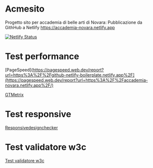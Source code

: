 # Acmesito
Progetto sito per accademia di belle arti di Novara:
Pubblicazione da GithHub a Netlify https://accademia-novara.netlify.app


[![Netlify Status](https://api.netlify.com/api/v1/badges/c94e16b7-994d-496b-9698-a06e63d8a3c7/deploy-status)](https://app.netlify.com/sites/accademianovara/deploys)


# Test performance
[PageSpeed](https://pagespeed.web.dev/report?url=https%3A%2F%2Fgithub-netlify-boilerplate.netlify.app%2F](https://pagespeed.web.dev/report?url=https%3A%2F%2Faccademia-novara.netlify.app%2F/)

[GTMetrix](https://gtmetrix.com/reports/github-netlify-boilerplate.netlify.app/6oLETqoh/)

# Test responsive
[Responsivedesignchecker](https://responsivedesignchecker.com/checker.php?url=https%3A%2F%2Faccademia-novara.netlify.app%2F&width=1400&height=700)

# Test validatore w3c
[Test validatore w3c](https://validator.w3.org)
